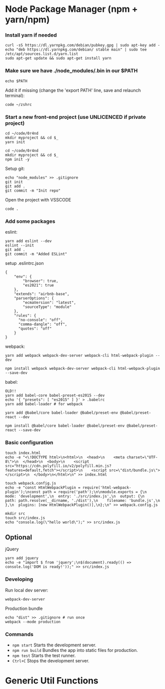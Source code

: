 # Node Package Manager (npm + yarn/npm)

### Install yarn if needed
```
curl -sS https://dl.yarnpkg.com/debian/pubkey.gpg | sudo apt-key add -
echo "deb https://dl.yarnpkg.com/debian/ stable main" | sudo tee /etc/apt/sources.list.d/yarn.list
sudo apt-get update && sudo apt-get install yarn
```

### Make sure we have ./node_modules/.bin in our $PATH
```
echo $PATH
```
Add it if missing (change the 'export PATH' line, save and relaunch terminal):
```
code ~/zshrc
```

### Start a new front-end project (use UNLICENCED if private project)
```
cd ~/code/0r4nd
mkdir myproject && cd $_
yarn init
```
```
cd ~/code/0r4nd
mkdir myproject && cd $_
npm init -y
```

Setup git:
```
echo "node_modules" >> .gitignore
git init
git add .
git commit -m "Init repo"
```
Open the project with VSSCODE
```
code .
```

### Add some packages

eslint:
```
yarn add eslint --dev
eslint --init
git add .
git commit -m "Added ESLint"
```
setup .eslintrc.json
```
{
    "env": {
        "browser": true,
        "es2021": true
    },
    "extends": "airbnb-base",
    "parserOptions": {
        "ecmaVersion": "latest",
        "sourceType": "module"
    },
    "rules": {
      "no-console": "off",
      "comma-dangle": "off",
      "quotes": "off"
    }
}
```

webpack:
```
yarn add webpack webpack-dev-server webpack-cli html-webpack-plugin --dev
```
```
npm install webpack webpack-dev-server webpack-cli html-webpack-plugin --save-dev
```

babel:
```
OLD!!
yarn add babel-core babel-preset-es2015 --dev
echo '{ "presets": [ "es2015" ] }' > .babelrc
yarn add babel-loader # for webpack
```

```
yarn add @babel/core babel-loader @babel/preset-env @babel/preset-react --dev
```
```
npm install @babel/core babel-loader @babel/preset-env @babel/preset-react --save-dev
```


### Basic configuration
```
touch index.html
echo -e "<\!DOCTYPE html>\n<html>\n  <head>\n    <meta charset=\"UTF-8\">\n  </head>\n  <body>\n    <script src="https://cdn.polyfill.io/v2/polyfill.min.js?features=default,fetch"></script>\n    <script src=\"dist/bundle.js\"></script>\n  </body>\n</html>\n" >> index.html

touch webpack.config.js
echo -e "const HtmlWebpackPlugin = require('html-webpack-plugin');\nconst path = require('path');\n\nmodule.exports = {\n  mode: 'development',\n  entry: './src/index.js',\n  output: {\n    path: path.resolve(__dirname, './dist'),\n    filename: 'bundle.js',\n  },\n  plugins: [new HtmlWebpackPlugin()],\n};\n" >> webpack.config.js

mkdir src
touch src/index.js
echo "console.log(\"hello world\");" >> src/index.js
```

## Optional

jQuery
```
yarn add jquery
echo -e "import $ from 'jquery';\n$(document).ready(() => console.log('DOM is ready!'));" >> src/index.js
```


### Developing

Run local dev server:
```
webpack-dev-server
```

Production bundle
```
echo "dist" >> .gitignore # run once
webpack --mode production
```


### Commands
- ```npm start``` Starts the development server.
- ```npm run build``` Bundles the app into static files for production.
- ```npm test``` Starts the test runner.
- ```Ctrl+C``` Stops the development server.

# Generic Util Functions
